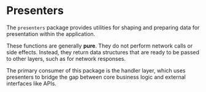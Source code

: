 # Presenters

The `presenters` package provides utilities for shaping and preparing data for presentation within the application.

These functions are generally **pure**. They do not perform network calls or side effects. Instead, they return data structures that are ready to be passed to other layers, such as for network responses.

The primary consumer of this package is the handler layer, which uses presenters to bridge the gap between core business logic and external interfaces like APIs.
